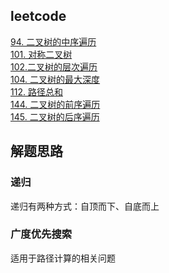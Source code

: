 ## leetcode

[94. 二叉树的中序遍历](../leetcode/94.html)  
[101. 对称二叉树](../leetcode/101.html)  
[102.二叉树的层次遍历](../leetcode/102.html)  
[104. 二叉树的最大深度](../leetcode/104.html)  
[112. 路径总和](../leetcode/112.html)  
[144. 二叉树的前序遍历](../leetcode/144.html)  
[145. 二叉树的后序遍历 ](../leetcode/145.html)

<!--
- #94 二叉树的中序遍历
- #144 二叉树的前序遍历
- #145 二叉树的后序遍历
- #102 二叉树的层次遍历
- #106 从中序与后序遍历序列构造二叉树
- #106 从中序与后序遍历序列构造二叉树
- #116 填充每个节点的下一个右侧节点指针
- #117 填充每个节点的下一个右侧节点指针 II
- #104 二叉树的最大深度
- #101 对称二叉树
- #236 二叉树的最近公共祖先
- #297 二叉树的序列化与反序列化 -->

## 解题思路

### 递归

递归有两种方式：自顶而下、自底而上

### 广度优先搜索

适用于路径计算的相关问题
